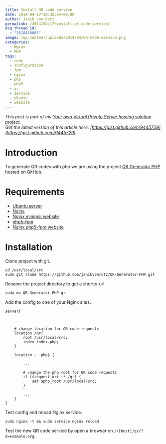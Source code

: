 ```yaml
---
title: Install QR code service
date: 2014-04-17T10:35:03+00:00
author: Janik von Rotz
permalink: /2014/04/17/install-qr-code-service/
dsq_thread_id:
  - "2618446085"
image: /wp-content/uploads/2014/04/QR-Code-service.png
categories:
  - Nginx
  - PHP
tags:
  - code
  - configuration
  - fpm
  - nginx
  - php
  - php5
  - qr
  - service
  - ubuntu
  - website
---
```

*This post is part of my [Your own Virtual Private Server hosting solution](https://janikvonrotz.ch/your-own-virtual-private-server-hosting-solution/) project.*  
*Get the latest version of this article here: [https://gist.github.com/9445729](https://gist.github.com/9445729).*  

# Introduction

To generate QR codes with php we are using the project [QR Generator PHP](https://github.com/janikvonrotz/QR-Generator-PHP) hosted on GitHub.
<!--more-->


# Requirements

* [Ubuntu server](https://janikvonrotz.ch/2014/03/13/deploy-ubuntu-server/)
* [Nginx](https://janikvonrotz.ch/2014/03/31/install-nginx/)
* [Nginx minimal website](https://janikvonrotz.ch/2014/04/01/nginx-minimal-website/)
* [php5-fpm](https://janikvonrotz.ch/2014/03/20/install-php5-fpm/)
* [Nginx php5-fpm website](https://janikvonrotz.ch/2014/04/11/install-nginx-php5-fpm-website/)

# Installation

Clone project with git.

    cd /usr/local/src
    sudo git clone https://github.com/janikvonrotz/QR-Generator-PHP.git

Rename the project directory to get a shorter url.

    sudo mv QR-Generator-PHP qr

Add the config to one of your Nginx sites.


```
server{
    
    ...
    
    # change location for QR code requests
    location /qr{
        root /usr/local/src;
        index index.php;
    }
    
    location ~ .php$ {
        
        ...
        
        # change the php root for QR code requests
        if ($request_uri ~* /qr) {
            set $php_root /usr/local/src;
        }
        
        ...
    }
}
```

Test config and reload Nginx service.

    sudo nginx -t && sudo service nginx reload

Test the new QR code service by open a browser on `//[host]/qr/?d=example.org`.